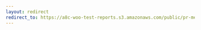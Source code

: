 ```yaml
---
layout: redirect
redirect_to: https://a8c-woo-test-reports.s3.amazonaws.com/public/pr-merge/37288/e2e/index.html
---
```

